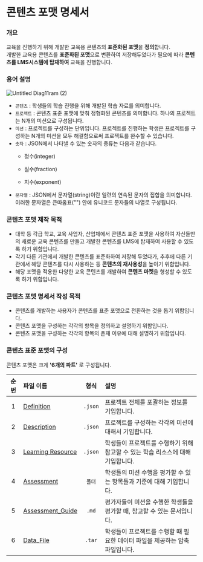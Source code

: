 # 콘텐츠 포맷 명세서

### 개요

교육을 진행하기 위해 개발한 교육용 콘텐츠의 **표준화된 포맷**을 **정의**합니다.</br>
개발한 교육용 콘텐츠를 **표준화된 포맷**으로 변환하여 저장해두었다가 필요에 따라 **콘텐츠를 LMS시스템에 탑재하여** 교육을 진행합니다. </br>

### 용어 설명

![Untitled Diag11ram (2)](https://user-images.githubusercontent.com/68315073/117391473-f5aa5480-af2a-11eb-9078-836cc2644173.png)
</br>

- `콘텐츠` : 학생들의 학습 진행을 위해 개발된 학습 자료를 의미합니다. 
- `프로젝트` : 콘텐츠 표준 포맷에 맞춰 정형화된 콘텐츠를 의미합니다. 하나의 프로젝트는 N개의 미션으로 구성됩니다.
- `미션` : 프로젝트를 구성하는 단위입니다. 프로젝트를 진행하는 학생은 프로젝트를 구성하는 N개의 미션을 모두 해결함으로써 프로젝트를 완수할 수 있습니다.
- `숫자` : JSON에서 나타낼 수 있는 숫자의 종류는 다음과 같습니다.
    - 정수(integer)

    - 실수(fraction)

    - 지수(exponent)
- `문자열` : JSON에서 문자열(string)이란 일련의 연속된 문자의 집합을 의미합니다. 이러한 문자열은 큰따옴표("") 안에 유니코드 문자들의 나열로 구성됩니다.

### 콘텐츠 포맷 제작 목적

- 대학 등 각급 학교, 교육 사업자, 산업체에서 콘텐츠 표준 포맷을 사용하여 자신들만의 새로운 교육 콘텐츠를 만들고 개발한 콘텐츠를 LMS에 탑재하여 사용할 수 있도록 하기 위함입니다.
- 각기 다른 기관에서 개발한 콘텐츠를 표준화하여 저장해 두었다가, 추후에 다른 기관에서 해당 콘텐츠를 다시 사용하는 등 **콘텐츠의 재사용성**을 높이기 위함입니다.
- 해당 포맷을 적용한 다양한 교육 콘텐츠를 개발하여 **콘텐츠 마켓**을 형성할 수 있도록 하기 위함입니다. </br>

### 콘텐츠 포맷 명세서 작성 목적

- 콘텐츠를 개발하는 사용자가 콘텐츠를 표준 포맷으로 전환하는 것을 돕기 위함입니다. 
- 콘텐츠 포맷을 구성하는 각각의 항목을 정의하고 설명하기 위함입니다. 
- 콘텐츠 포맷을 구성하는 각각의 항목의 존재 이유에 대해 설명하기 위함입니다. 

### 콘텐츠 표준 포맷의 구성

콘텐츠 포맷은 크게 **'6개의 파트'** 로 구성됩니다.

| 순번 |     파일 이름     |  형식   |                             설명                             |
| :--: | :--------------- | :-----: | :---------------------------------------------------------- |
|  1   |    [Definition](https://github.com/edu10make/Project-X_contents_format/tree/main/1.%20Content/1.%20Project_contents_package/1.%20Definition)     | `.json` |         프로젝트 전체를 포괄하는 정보를 기입합니다.          |
|  2   |    [Description](https://github.com/edu10make/Project-X_contents_format/tree/main/1.%20Content/1.%20Project_contents_package/2.%20Description)    | `.json` |     프로젝트를 구성하는 각각의 미션에 대해서 기입합니다.     |
|  3   | [Learning Resource](https://github.com/edu10make/Project-X_contents_format/tree/main/1.%20Content/1.%20Project_contents_package/3.%20Learning_Resource) | `.json` | 학생들이 프로젝트를 수행하기 위해 참고할 수 있는 학습 리소스에 대해 기입합니다. |
|  4   |    [Assessment](https://github.com/edu10make/Project-X_contents_format/tree/main/1.%20Content/1.%20Project_contents_package/4.%20Assessment)    | `폴더`  | 학생들의 미션 수행을 평가할 수 있는 항목들과 기준에 대해 기입합니다. |
|  5   | [Assessment_Guide](https://github.com/edu10make/Project-X_contents_format/tree/main/1.%20Content/1.%20Project_contents_package/5.%20Assessment_Gude)  |  `.md`  | 평가자들이 미션을 수행한 학생들을 평가할 때, 참고할 수 있는 문서입니다. |
|  6   |     [Data_File](https://github.com/edu10make/Project-X_contents_format/tree/main/1.%20Content/1.%20Project_contents_package/6.%20Data_File)     | `.tar`  | 학생들이 프로젝트를 수행할 때 필요한 데이터 파일을 제공하는 압축 파일입니다. |


